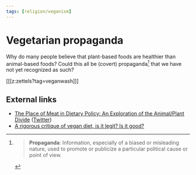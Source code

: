 ```yaml
---
tags: [religion/veganism]
---
```


# Vegetarian propaganda

Why do many people believe that plant-based foods are healthier than animal-based foods? Could this all be (covert) propaganda[^def] that we have not yet recognized as such?

[^def]: > **Propaganda**: Information, especially of a biased or misleading nature, used to promote or publicize a particular political cause or point of view.

[[[z:zettels?tag=veganwash]]]

## External links

* [The Place of Meat in Dietary Policy: An Exploration of
the Animal/Plant Divide](https://www.iastatedigitalpress.com/mmb/article/9456/galley/10547/view/) ([Twitter](https://twitter.com/fleroy1974/status/1288525767933079554))
* [A rigorous critique of vegan diet, is it legit? Is it good?](https://old.reddit.com/r/ScientificNutrition/comments/g0rngy/a_rigorous_critique_of_vegan_diet_is_it_legit_is/)
